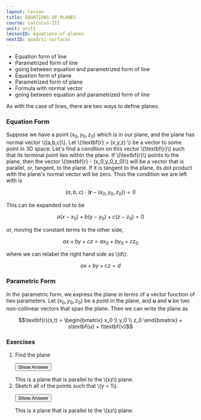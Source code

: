 ```yaml
---
layout: lesson
title: EQUATIONS OF PLANES
course: calculus-III
unit: unit1
lessonID: equations-of-planes
nextID: quadric-surfaces
---
```


- Equation form of line
- Parametrized form of line
- going between equation and parametrized form of line
- Equation form of plane
- Parametrized form of plane
- Formula with normal vector
- going between equation and parametrized form of line

As with the case of lines, there are two ways to define planes.

### Equation Form

Suppose we have a point $(x_0,y_0,z_0)$ which is in our plane, and the plane has normal vector \\((a,b,c)\\). Let \\(\textbf{r} = (x,y,z) \\) be a vector to some point in 3D space. Let's find a condition on this vector \\(\textbf{r}\\) such that its terminal point lies within the plane. If \\(\textbf{r}\\) points to the plane, then the vector \\(\textbf{r} - (x_0,y_0,z_0)\\) will be a vector that is parallel, or, tangent, to the plane. If it is tangent to the plane, its dot product with the plane's normal vector will be zero. Thus the condition we are left with is 

$$(a,b,c)\cdot(\textbf{r} - (x_0,y_0,z_0)) = 0$$

This can be expanded out to be 

$$a(x-x_0) + b(y-y_0) + c(z-z_0) = 0$$

or, moving the constant terms to the other side, 

$$ax + by + cz = ax_0 + by_0 + cz_0$$

where we can relabel the right hand side as \\(d\\):

$$ax + by + cz = d$$

### Parametric Form
In the parametric form, we express the plane in terms of a vector function of two parameters. Let $(x_0,y_0,z_0)$ be a point in the plane, and $\textbf{u}$ and $\textbf{v}$ be two non-collinear vectors that span the plane. Then we can write the plane as 

$$\textbf{r}(s,t) = \begin{bmatrix} x_0 \\ y_0 \\ z_0 \end{bmatrix} + s\textbf{u} + t\textbf{v}$$

### Exercises

<ol>
<li> <div> Find the plane </div>

<button onclick="myFunction('answer2')" class="answerButton">Show Answer</button>
<div  id="answer2" class="answer">
This is a plane that is parallel to the \(xz\) plane. 
</div> </li>
<li> <div> Sketch all of the points such that \(y = 1\). </div>

<button onclick="myFunction('answer2')" class="answerButton">Show Answer</button>
<div  id="answer2" class="answer">
This is a plane that is parallel to the \(xz\) plane. 
</div> </li>
</ol>
